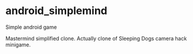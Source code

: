 android_simplemind
==================

Simple android game

Mastermind simplified clone. Actually clone of Sleeping Dogs camera hack minigame.
